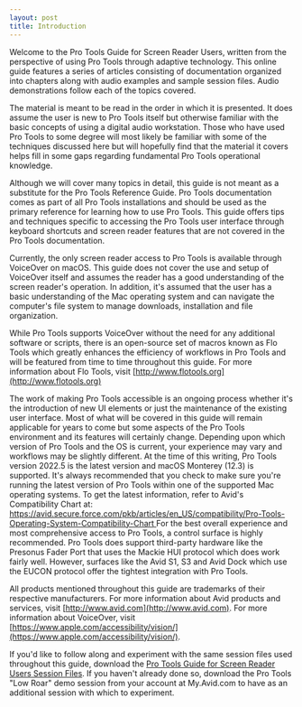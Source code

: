 ```yaml
---
layout: post
title: Introduction
---
```


Welcome to the Pro Tools Guide for Screen Reader Users, written from the perspective of using Pro Tools through adaptive technology. This online guide features a series of articles consisting of  documentation organized into chapters along with audio examples and sample session files. Audio demonstrations follow each of the topics covered.

<!--more-->

The material is meant to be read in the order in which it is presented. It does assume the user is new to Pro Tools itself but otherwise familiar with the basic concepts of using a digital audio workstation. Those who have used Pro Tools to some degree will most likely be familiar with some of the techniques discussed here but will hopefully find that the material it covers helps fill in some gaps regarding fundamental Pro Tools operational knowledge.

Although we will cover many topics in detail, this guide is not meant as a substitute for the Pro Tools Reference Guide. Pro Tools documentation comes as part of all Pro Tools installations and should be used as the primary reference for learning how to use Pro Tools. This guide offers tips and techniques specific to accessing the Pro Tools user interface through keyboard shortcuts and screen reader features that are not covered in the Pro Tools documentation.

Currently, the only screen reader access to Pro Tools is available through VoiceOver on macOS. This guide does not cover the use and setup of VoiceOver itself and assumes the reader has a good understanding of the screen reader's operation. In addition, it's assumed that the user has a basic understanding of the Mac operating system and can navigate the computer's file system to manage downloads, installation and file organization.

While Pro Tools supports VoiceOver without the need for any additional software or scripts, there is an open-source set of macros known as Flo Tools which greatly enhances the efficiency of workflows in Pro Tools and will be featured from time to time throughout this guide. For more information about Flo Tools, visit [http://www.flotools.org](http://www.flotools.org)

The work of making Pro Tools accessible is an ongoing process whether it's the introduction of new UI elements or just the maintenance of the existing user interface. Most of what will be covered in this guide will remain applicable for years to come but some aspects of the Pro Tools environment and its features will certainly change. Depending upon which version of Pro Tools and the OS is current, your experience may vary and workflows may be slightly different. At the time of this writing, Pro Tools version 2022.5 is the latest version and macOS Monterey (12.3) is supported. It's always recommended that you check to make sure you're running the latest version of Pro Tools within one of the supported Mac operating systems. To get the latest information, refer to Avid's Compatibility Chart at:
[https://avid.secure.force.com/pkb/articles/en_US/compatibility/Pro-Tools-Operating-System-Compatibility-Chart
](https://avid.secure.force.com/pkb/articles/en_US/compatibility/Pro-Tools-Operating-System-Compatibility-Chart)
For the best overall experience and most comprehensive access to Pro Tools, a control surface is highly recommended. Pro Tools does support third-party hardware like the Presonus Fader Port that uses the Mackie HUI protocol which does work fairly well. However, surfaces like the Avid S1, S3 and Avid Dock which use the EUCON protocol offer the tightest integration with Pro Tools.  

All products mentioned throughout this guide are trademarks of their respective manufacturers. For more information about Avid products and services, visit [http://www.avid.com](http://www.avid.com). For more information about VoiceOver, visit [https://www.apple.com/accessibility/vision/](https://www.apple.com/accessibility/vision/).

If you'd like to follow along and experiment with the same session files used throughout this guide, download the [Pro Tools Guide for Screen Reader Users Session Files](https://www.dropbox.com/s/5ze2fdj9ruvsk9c/Pro%20Tools%20Guide%20for%20Screen%20Reader%20Users%20Session%20Files.zip?dl=1). If you haven't already done so, download the Pro Tools "Low Roar" demo session from your account at My.Avid.com to have as an additional session with which to experiment.